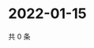 # 2022-01-15

共 0 条

<!-- BEGIN WEIBO -->
<!-- 最后更新时间 Sat Jan 15 2022 02:00:47 GMT+0800 (China Standard Time) -->

<!-- END WEIBO -->
